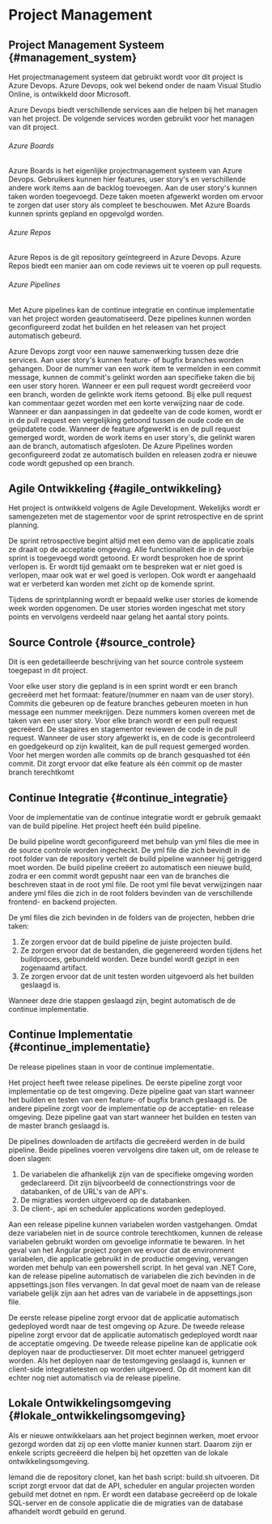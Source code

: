 # Project Management
## Project Management Systeem {#management_system}
Het projectmanagement systeem dat gebruikt wordt voor dit project is Azure Devops. Azure Devops, ook wel bekend onder de naam Visual Studio Online, is ontwikkeld door Microsoft.

Azure Devops biedt verschillende services aan die helpen bij het managen van het project.
De volgende services worden gebruikt voor het managen van dit project.

###### Azure Boards
Azure Boards is het eigenlijke projectmanagement systeem van Azure Devops. Gebruikers kunnen hier features, user story's en verschillende andere work items aan de backlog toevoegen.
Aan de user story's kunnen taken worden toegevoegd. Deze taken moeten afgewerkt worden om ervoor te zorgen dat user story als compleet te beschouwen.
Met Azure Boards kunnen sprints gepland en opgevolgd worden.

###### Azure Repos
Azure Repos is de git repository geïntegreerd in Azure Devops. Azure Repos biedt een manier aan om code reviews uit te voeren op pull requests.

###### Azure Pipelines
Met Azure pipelines kan de continue integratie en continue implementatie van het project worden geautomatiseerd.
Deze pipelines kunnen worden geconfigureerd zodat het builden en het releasen van het project automatisch gebeurd.

Azure Devops zorgt voor een nauwe samenwerking tussen deze drie services.
Aan user story's kunnen feature- of bugfix branches worden gehangen. Door de nummer van een work item te vermelden in een commit message, kunnen de commit's gelinkt worden aan specifieke taken die bij een user story horen.
Wanneer er een pull request wordt gecreëerd voor een branch, worden de gelinkte work items getoond.
Bij elke pull request kan commentaar gezet worden met een korte verwijzing naar de code. Wanneer er dan aanpassingen in dat gedeelte van de code komen, wordt er in de pull request een vergelijking getoond tussen de oude code en de geüpdatete code.
Wanneer de feature afgewerkt is en de pull request gemerged wordt, worden de work items en user story's, die gelinkt waren aan de branch, automatisch afgesloten.
De Azure Pipelines worden geconfigureerd zodat ze automatisch builden en releasen zodra er nieuwe code wordt gepushed op een branch.

## Agile Ontwikkeling {#agile_ontwikkeling}
Het project is ontwikkeld volgens de Agile Development. Wekelijks wordt er samengezeten met de stagementor voor de sprint retrospective en de sprint planning.

De sprint retrospective begint altijd met een demo van de applicatie zoals ze draait op de acceptatie omgeving. Alle functionaliteit die in de voorbije sprint is toegevoegd wordt getoond.
Er wordt besproken hoe de sprint verlopen is. Er wordt tijd gemaakt om te bespreken wat er niet goed is verlopen, maar ook wat er wel goed is verlopen. Ook wordt er aangehaald wat er verbeterd kan worden met zicht op de komende sprint.

Tijdens de sprintplanning wordt er bepaald welke user stories de komende week worden opgenomen. De user stories worden ingeschat met story points en vervolgens verdeeld naar gelang het aantal story points.

## Source Controle {#source_controle}
Dit is een gedetailleerde beschrijving van het source controle systeem toegepast in dit project.

Voor elke user story die gepland is in een sprint wordt er een branch gecreëerd met het formaat: feature/(nummer en naam van de user story).
Commits die gebeuren op de feature branches gebeuren moeten in hun message een nummer meekrijgen. Deze nummers komen overeen met de taken van een user story.
Voor elke branch wordt er een pull request gecreëerd. De stagaires en stagementor reviewen de code in de pull request. Wanneer de user story afgewerkt is, en de code is gecontroleerd en goedgekeurd op zijn kwaliteit, kan de pull request gemerged worden.
Voor het mergen worden alle commits op de branch gesquashed tot één commit.
Dit zorgt ervoor dat elke feature als één commit op de master branch terechtkomt

## Continue Integratie {#continue_integratie}
Voor de implementatie van de continue integratie wordt er gebruik gemaakt van de build pipeline. Het project heeft één build pipeline.

De build pipeline wordt geconfigureerd met behulp van yml files die mee in de source controle worden ingecheckt. De yml file die zich bevindt in de root folder van de repository vertelt de build pipeline wanneer hij getriggerd moet worden. De build pipeline creëert zo automatisch een nieuwe build, zodra er een commit wordt gepusht naar een van de branches die beschreven staat in de root yml file.
De root yml file bevat verwijzingen naar andere yml files die zich in de root folders bevinden van de verschillende frontend- en backend projecten.

De yml files die zich bevinden in de folders van de projecten, hebben drie taken:
1. Ze zorgen ervoor dat de build pipeline de juiste projecten build.
2. Ze zorgen ervoor dat de bestanden, die gegenereerd worden tijdens het buildproces, gebundeld worden. Deze bundel wordt gezipt in een zogenaamd artifact.
3. Ze zorgen ervoor dat de unit testen worden uitgevoerd als het builden geslaagd is.

Wanneer deze drie stappen geslaagd zijn, begint automatisch de de continue implementatie.

## Continue Implementatie {#continue_implementatie}
De release pipelines staan in voor de continue implementatie.

Het project heeft twee release pipelines. De eerste pipeline zorgt voor implementatie op de test omgeving. Deze pipeline gaat van start wanneer het builden en testen van een feature- of bugfix branch geslaagd is. De andere pipeline zorgt voor de implementatie op de acceptatie- en release omgeving. Deze pipeline gaat van start wanneer het builden en testen van de master branch geslaagd is.

De pipelines downloaden de artifacts die gecreëerd werden in de build pipeline.
Beide pipelines voeren vervolgens dire taken uit, om de release te doen slagen:
1. De variabelen die afhankelijk zijn van de specifieke omgeving worden gedeclareerd. Dit zijn bijvoorbeeld de connectionstrings voor de databanken, of de URL's van de API's.
2. De migraties worden uitgevoerd op de databanken.
3. De client-, api en scheduler applications worden gedeployed.

Aan een release pipeline kunnen variabelen worden vastgehangen. Omdat deze variabelen niet in de source controle terechtkomen, kunnen de release variabelen gebruikt worden om gevoelige informatie te bewaren.
In het geval van het Angular project zorgen we ervoor dat de environment variabelen, die applicatie gebruikt in de productie omgeving, vervangen worden met behulp van een powershell script.
In het geval van .NET Core, kan de release pipeline automatisch de variabelen die zich bevinden in de appsettings.json files vervangen. In dat geval moet de naam van de release variabele gelijk zijn aan het adres van de variabele in de appsettings.json file.

De eerste release pipeline zorgt ervoor dat de applicatie automatisch gedeployed wordt naar de test omgeving op Azure.
De tweede release pipeline zorgt ervoor dat de applicatie automatisch gedeployed wordt naar de acceptatie omgeving. De tweede release pipeline kan de applicatie ook deployen naar de productieserver. Dit moet echter manueel getriggerd worden.
Als het deployen naar de testomgeving geslaagd is, kunnen er client-side integratietesten op worden uitgevoerd. Op dit moment kan dit echter nog niet automatisch via de release pipeline.
## Lokale Ontwikkelingsomgeving {#lokale_ontwikkelingsomgeving}
Als er nieuwe ontwikkelaars aan het project beginnen werken, moet ervoor gezorgd worden dat zij op een vlotte manier kunnen start.
Daarom zijn er enkele scripts gecreëerd die helpen bij het opzetten van de lokale ontwikkelingsomgeving.

Iemand die de repository clonet, kan het bash script: build.sh uitvoeren. Dit script zorgt ervoor dat dat de API, scheduler en angular projecten worden gebuild met dotnet en npm. Er wordt een database gecreëerd op de lokale SQL-server en de console applicatie die de migraties van de database afhandelt wordt gebuild en gerund.